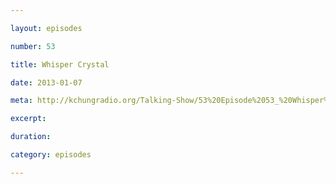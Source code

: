 ```yaml
---

layout: episodes

number: 53

title: Whisper Crystal

date: 2013-01-07

meta: http://kchungradio.org/Talking-Show/53%20Episode%2053_%20Whisper%20Crystal.mp3

excerpt: 

duration: 

category: episodes

---
```


